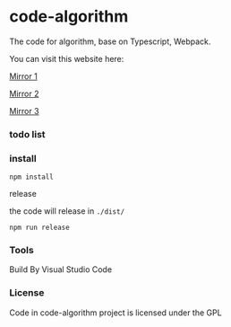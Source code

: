 # code-algorithm
The code for algorithm, base on Typescript, Webpack.


You can visit this website here:

[Mirror 1](https://flyher.github.com/code-algorithm)

[Mirror 2](https://algorithm.99diary.com)

[Mirror 3](https://www.99diary.com/code-algorithm/)

### todo list

### install


```shell
npm install
```

release

the code will release in `./dist/`
```
npm run release
```

### Tools

Build By Visual Studio Code

### License

Code in code-algorithm project is licensed under the GPL